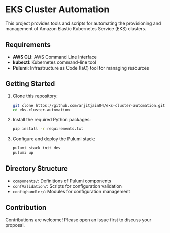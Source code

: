 # EKS Cluster Automation

This project provides tools and scripts for automating the provisioning and management of Amazon Elastic Kubernetes Service (EKS) clusters.

## Requirements

- **AWS CLI**: AWS Command Line Interface
- **kubectl**: Kubernetes command-line tool
- **Pulumi**: Infrastructure as Code (IaC) tool for managing resources

## Getting Started

1. Clone this repository:

    ```bash
    git clone https://github.com/arjitjain04/eks-cluster-automation.git
    cd eks-cluster-automation
    ```

2. Install the required Python packages:

    ```bash
    pip install -r requirements.txt
    ```

3. Configure and deploy the Pulumi stack:

    ```bash
    pulumi stack init dev
    pulumi up
    ```

## Directory Structure

- `components/`: Definitions of Pulumi components
- `confValidation/`: Scripts for configuration validation
- `confighandler/`: Modules for configuration management

## Contribution

Contributions are welcome! Please open an issue first to discuss your proposal.

